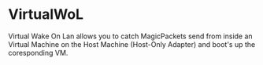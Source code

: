 # VirtualWoL
Virtual Wake On Lan allows you to catch MagicPackets send from inside an Virtual Machine on the Host Machine (Host-Only Adapter) and boot's up the coresponding VM.
